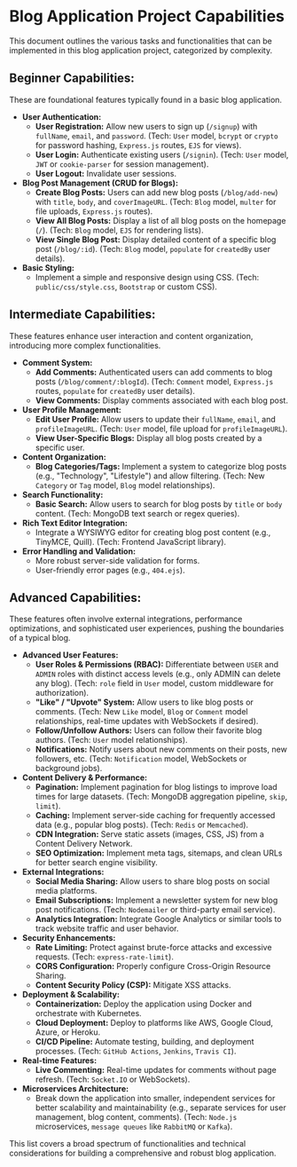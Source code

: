 # Blog Application Project Capabilities

This document outlines the various tasks and functionalities that can be implemented in this blog application project, categorized by complexity.

## Beginner Capabilities:
These are foundational features typically found in a basic blog application.

*   **User Authentication:**
    *   **User Registration:** Allow new users to sign up (`/signup`) with `fullName`, `email`, and `password`. (Tech: `User` model, `bcrypt` or `crypto` for password hashing, `Express.js` routes, `EJS` for views).
    *   **User Login:** Authenticate existing users (`/signin`). (Tech: `User` model, `JWT` or `cookie-parser` for session management).
    *   **User Logout:** Invalidate user sessions.
*   **Blog Post Management (CRUD for Blogs):**
    *   **Create Blog Posts:** Users can add new blog posts (`/blog/add-new`) with `title`, `body`, and `coverImageURL`. (Tech: `Blog` model, `multer` for file uploads, `Express.js` routes).
    *   **View All Blog Posts:** Display a list of all blog posts on the homepage (`/`). (Tech: `Blog` model, `EJS` for rendering lists).
    *   **View Single Blog Post:** Display detailed content of a specific blog post (`/blog/:id`). (Tech: `Blog` model, `populate` for `createdBy` user details).
*   **Basic Styling:**
    *   Implement a simple and responsive design using CSS. (Tech: `public/css/style.css`, `Bootstrap` or custom CSS).

## Intermediate Capabilities:
These features enhance user interaction and content organization, introducing more complex functionalities.

*   **Comment System:**
    *   **Add Comments:** Authenticated users can add comments to blog posts (`/blog/comment/:blogId`). (Tech: `Comment` model, `Express.js` routes, `populate` for `createdBy` user details).
    *   **View Comments:** Display comments associated with each blog post.
*   **User Profile Management:**
    *   **Edit User Profile:** Allow users to update their `fullName`, `email`, and `profileImageURL`. (Tech: `User` model, file upload for `profileImageURL`).
    *   **View User-Specific Blogs:** Display all blog posts created by a specific user.
*   **Content Organization:**
    *   **Blog Categories/Tags:** Implement a system to categorize blog posts (e.g., "Technology", "Lifestyle") and allow filtering. (Tech: New `Category` or `Tag` model, `Blog` model relationships).
*   **Search Functionality:**
    *   **Basic Search:** Allow users to search for blog posts by `title` or `body` content. (Tech: MongoDB text search or regex queries).
*   **Rich Text Editor Integration:**
    *   Integrate a WYSIWYG editor for creating blog post content (e.g., TinyMCE, Quill). (Tech: Frontend JavaScript library).
*   **Error Handling and Validation:**
    *   More robust server-side validation for forms.
    *   User-friendly error pages (e.g., `404.ejs`).

## Advanced Capabilities:
These features often involve external integrations, performance optimizations, and sophisticated user experiences, pushing the boundaries of a typical blog.

*   **Advanced User Features:**
    *   **User Roles & Permissions (RBAC):** Differentiate between `USER` and `ADMIN` roles with distinct access levels (e.g., only ADMIN can delete any blog). (Tech: `role` field in `User` model, custom middleware for authorization).
    *   **"Like" / "Upvote" System:** Allow users to like blog posts or comments. (Tech: New `Like` model, `Blog` or `Comment` model relationships, real-time updates with WebSockets if desired).
    *   **Follow/Unfollow Authors:** Users can follow their favorite blog authors. (Tech: `User` model relationships).
    *   **Notifications:** Notify users about new comments on their posts, new followers, etc. (Tech: `Notification` model, WebSockets or background jobs).
*   **Content Delivery & Performance:**
    *   **Pagination:** Implement pagination for blog listings to improve load times for large datasets. (Tech: MongoDB aggregation pipeline, `skip`, `limit`).
    *   **Caching:** Implement server-side caching for frequently accessed data (e.g., popular blog posts). (Tech: `Redis` or `Memcached`).
    *   **CDN Integration:** Serve static assets (images, CSS, JS) from a Content Delivery Network.
    *   **SEO Optimization:** Implement meta tags, sitemaps, and clean URLs for better search engine visibility.
*   **External Integrations:**
    *   **Social Media Sharing:** Allow users to share blog posts on social media platforms.
    *   **Email Subscriptions:** Implement a newsletter system for new blog post notifications. (Tech: `Nodemailer` or third-party email service).
    *   **Analytics Integration:** Integrate Google Analytics or similar tools to track website traffic and user behavior.
*   **Security Enhancements:**
    *   **Rate Limiting:** Protect against brute-force attacks and excessive requests. (Tech: `express-rate-limit`).
    *   **CORS Configuration:** Properly configure Cross-Origin Resource Sharing.
    *   **Content Security Policy (CSP):** Mitigate XSS attacks.
*   **Deployment & Scalability:**
    *   **Containerization:** Deploy the application using Docker and orchestrate with Kubernetes.
    *   **Cloud Deployment:** Deploy to platforms like AWS, Google Cloud, Azure, or Heroku.
    *   **CI/CD Pipeline:** Automate testing, building, and deployment processes. (Tech: `GitHub Actions`, `Jenkins`, `Travis CI`).
*   **Real-time Features:**
    *   **Live Commenting:** Real-time updates for comments without page refresh. (Tech: `Socket.IO` or WebSockets).
*   **Microservices Architecture:**
    *   Break down the application into smaller, independent services for better scalability and maintainability (e.g., separate services for user management, blog content, comments). (Tech: `Node.js` microservices, `message queues` like `RabbitMQ` or `Kafka`).

This list covers a broad spectrum of functionalities and technical considerations for building a comprehensive and robust blog application.